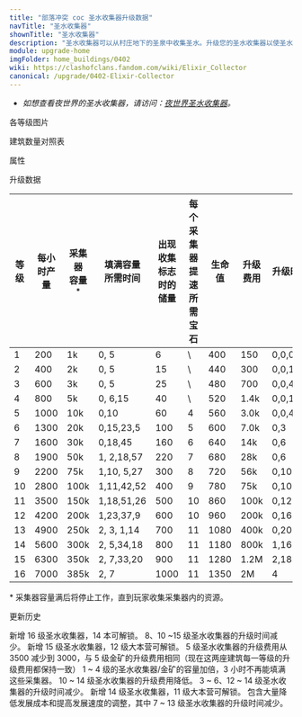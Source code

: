 ```yaml
---
title: "部落冲突 coc 圣水收集器升级数据"
navTitle: "圣水收集器"
shownTitle: "圣水收集器"
description: "圣水收集器可以从村庄地下的圣泉中收集圣水。升级您的圣水收集器以使圣水产量最大化。"
module: upgrade-home
imgFolder: home_buildings/0402
wiki: https://clashofclans.fandom.com/wiki/Elixir_Collector
canonical: /upgrade/0402-Elixir-Collector
---
```


- *如想查看夜世界的圣水收集器，请访问：[夜世界圣水收集器](/upgrade/1202-Elixir-Collector)。*

<UnitInfo :folder="$frontmatter.imgFolder" imgSrc="Elixir_Collector16.png" :imgAlt="$frontmatter.navTitle" :description="$frontmatter.description" :isSmallImg="true" />

<SmallTitle>各等级图片</SmallTitle>

<Panel>
    <UnitImgGroup :folder="$frontmatter.imgFolder">
        <UnitImg imgTitle="1 级" imgSrc="Elixir_Collector1.png" />
        <UnitImg imgTitle="2 级" imgSrc="Elixir_Collector2.png" />
        <UnitImg imgTitle="3 级" imgSrc="Elixir_Collector3.png" />
        <UnitImg imgTitle="4 级" imgSrc="Elixir_Collector4.png" />
        <UnitImg imgTitle="5 级" imgSrc="Elixir_Collector5.png" />
        <UnitImg imgTitle="6 级" imgSrc="Elixir_Collector6.png" />
        <UnitImg imgTitle="7 级" imgSrc="Elixir_Collector7.png" />
        <UnitImg imgTitle="8 级" imgSrc="Elixir_Collector8.png" />
        <UnitImg imgTitle="9 级" imgSrc="Elixir_Collector9.png" />
        <UnitImg imgTitle="10 级" imgSrc="Elixir_Collector10.png" />
        <UnitImg imgTitle="11 级" imgSrc="Elixir_Collector11.png" />
        <UnitImg imgTitle="12 级" imgSrc="Elixir_Collector12.png" />
        <UnitImg imgTitle="13 级" imgSrc="Elixir_Collector13.png" />
        <UnitImg imgTitle="14 级" imgSrc="Elixir_Collector14.png" />
        <UnitImg imgTitle="15 级" imgSrc="Elixir_Collector15.png" />
        <UnitImg imgTitle="16 级" imgSrc="Elixir_Collector16.png" />
    </UnitImgGroup>
</Panel>

<SmallTitle>建筑数量对照表</SmallTitle>

<BuildingNum>
    <BuildingNumRow title="大本等级" num="1, 2, 3, 4, 5, 6 - 8, 9 - 16" />
    <BuildingNumRow title="建筑数量" num="1, 2, 3, 4, 5,     6,      7" />
</BuildingNum>

<SmallTitle>属性</SmallTitle>

<UnitProperties>
    <UnitProperty pKey="占地面积" pValue="3×3" />
    <UnitProperty pKey="判定面积" pValue="2×2" :isJudgeSquare="true" />
    <UnitProperty pKey="掠夺比例" pValue="50% (无上限)" />
</UnitProperties>

<SmallTitle>升级数据</SmallTitle>

<script setup>
const tableExtraInfo = [
    {
        "column": 2,
        "type": "number",
        "icon": "Elixir",
        "noGoldPass": true
    },
    {
        "column": 3,
        "type": "time",
        "gpClass": "building",
        "noGoldPass": true
    },
    {
        "column": 7,
        "type": "cost",
        "gpClass": "building",
        "icon": "Gold"
    },
    {
        "column": 8,
        "type": "time",
        "gpClass": "building"
    },
    {
        "column": 9,
        "type": "exp",
        "icon": "Exp"
    }
];
</script>

<UnitTable :tableExtraInfo="tableExtraInfo">

| 等级 |每小时产量|采集器<br>容量<sup>*</sup>|填满容量<br>所需时间|出现收集标志<br>时的储量|每个采集器<br>提速所需宝石|  生命值  | 升级费用 | 升级时间 |升级后可<br>获得的经验| 所需<br>大本等级 |
| ---- |  ----   |           ---           |        ---       |          ---          |          ---           |    ---  |   ---   |    ---   |        ---         |        ---      |
|   1  |   200   |            1k           |    0, 5          |            6          |            \           |    400  |    150  |  0,0,0,10|                    |         1       |
|   2  |   400   |            2k           |    0, 5          |           15          |            \           |    440  |    300  |  0,0,1   |                    |         1       |
|   3  |   600   |            3k           |    0, 5          |           25          |            \           |    480  |    700  |  0,0,4   |                    |         2       |
|   4  |   800   |            5k           |    0, 6,15       |           40          |            \           |    520  |   1.4k  |  0,0,10  |                    |         2       |
|   5  |  1000   |           10k           |    0,10          |           60          |            4           |    560  |   3.0k  |  0,0,40  |                    |         3       |
|   6  |  1300   |           20k           |    0,15,23,5     |          100          |            5           |    600  |   7.0k  |  0,3     |                    |         3       |
|   7  |  1600   |           30k           |    0,18,45       |          160          |            6           |    640  |    14k  |  0,6     |                    |         4       |
|   8  |  1900   |           50k           |    1, 2,18,57    |          220          |            7           |    680  |    28k  |  0,6     |                    |         4       |
|   9  |  2200   |           75k           |    1,10, 5,27    |          300          |            8           |    720  |    56k  |  0,10    |                    |         5       |
|  10  |  2800   |          100k           |    1,11,42,52    |          400          |            9           |    780  |    75k  |  0,10    |                    |         5       |
|  11  |  3500   |          150k           |    1,18,51,26    |          500          |           10           |    860  |   100k  |  0,12    |                    |         7       |
|  12  |  4200   |          200k           |    1,23,37,9     |          600          |           10           |    960  |   200k  |  0,16    |                    |         8       |
|  13  |  4900   |          250k           |    2, 3, 1,14    |          700          |           11           |   1080  |   400k  |  0,20    |                    |        10       |
|  14  |  5600   |          300k           |    2, 5,34,18    |          800          |           11           |   1180  |   800k  |  1,16    |                    |        11       |
|  15  |  6300   |          350k           |    2, 7,33,20    |          900          |           11           |   1280  |   1.2M  |  2,18    |                    |        12       |
|  16  |  7000   |          385k           |    2, 7          |         1000          |           11           |   1350  |     2M  |  4       |                    |        14       |
</UnitTable>

\* 采集器容量满后将停止工作，直到玩家收集采集器内的资源。

<SmallTitle>更新历史</SmallTitle>

<Timeline>
    <TimelineItem date="2024/02/27">
        <TimelineRow>新增 16 级圣水收集器，14 本可解锁。</TimelineRow>
    </TimelineItem>
    <TimelineItem date="2023/12/12">
        <TimelineRow>8、10 ~15 级圣水收集器的升级时间减少。</TimelineRow>
    </TimelineItem>
    <TimelineItem date="2021/12/09">
        <TimelineRow>新增 15 级圣水收集器，12 级大本营可解锁。</TimelineRow>
    </TimelineItem>
    <TimelineItem date="2021/06/15">
        <TimelineRow>5 级圣水收集器的升级费用从 3500 减少到 3000，与 5 级金矿的升级费用相同（现在这两座建筑每一等级的升级费用都保持一致）</TimelineRow>
    </TimelineItem>
    <TimelineItem date="2021/04/12">
        <TimelineRow>1 ~ 4 级的圣水收集器/金矿的容量加倍，3 小时不再能填满这些采集器。</TimelineRow>
        <TimelineRow>10 ~ 14 级圣水收集器的升级费用降低。</TimelineRow>
        <TimelineRow>3 ~ 6、12 ~ 14 级圣水收集器的升级时间减少。</TimelineRow>
    </TimelineItem>
    <TimelineItem date="2020/03/30">
        <TimelineRow>新增 14 级圣水收集器，11 级大本营可解锁。</TimelineRow>
    </TimelineItem>
    <TimelineItem date="2019/04/02">
        <TimelineRow>包含大量降低发展成本和提高发展速度的调整，其中 7 ~ 13 级圣水收集器的升级时间减少。</TimelineRow>
    </TimelineItem>
    <TimelineItem :historyBottom="true" />
</Timeline>